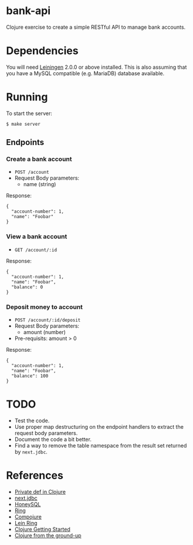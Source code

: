 # bank-api

Clojure exercise to create a simple RESTful API to manage bank accounts.

# Dependencies

You will need [Leiningen][] 2.0.0 or above installed. This is also assuming that you have a MySQL compatible (e.g. MariaDB) database available.

[leiningen]: https://github.com/technomancy/leiningen

# Running

To start the server:

```clojure
$ make server
```

## Endpoints

### Create a bank account

- `POST /account`
- Request Body parameters:
    - name (string)

Response:
```
{
  "account-number": 1,
  "name": "Foobar"
}
```

### View a bank account

- `GET /account/:id`

Response:
```
{
  "account-number": 1,
  "name": "Foobar",
  "balance": 0
}
```

### Deposit money to account

- `POST /account/:id/deposit`
- Request Body parameters:
    - amount (number)
- Pre-requisits: amount > 0

Response:
```
{
  "account-number": 1,
  "name": "Foobar",
  "balance": 100
}
```

# TODO
- Test the code.
- Use proper map destructuring on the endpoint handlers to extract the request body parameters.
- Document the code a bit better.
- Find a way to remove the table namespace from the result set returned by `next.jdbc`.

# References
- [Private def in Clojure](https://stackoverflow.com/questions/20443545/private-def-in-clojure-clojurescript)
- [next.jdbc](https://github.com/seancorfield/next-jdbc)
- [HoneySQL](https://github.com/seancorfield/honeysql)
- [Ring](https://github.com/ring-clojure/ring)
- [Compojure](https://github.com/weavejester/compojure)
- [Lein Ring](https://github.com/weavejester/lein-ring)
- [Clojure Getting Started](https://clojure.org/guides/getting_started)
- [Clojure from the ground-up](https://aphyr.com/posts/301-clojure-from-the-ground-up-welcome)
